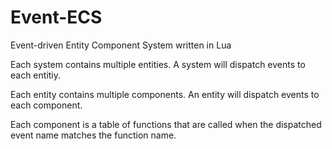 # Event-ECS
Event-driven Entity Component System written in Lua

Each system contains multiple entities. A system will dispatch events to each entitiy.

Each entity contains multiple components. An entity will dispatch events to each component.

Each component is a table of functions that are called when the dispatched event name matches the function name.
